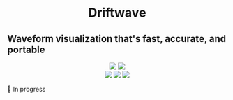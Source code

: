<h1 align="center">
	Driftwave
</h1>

## Waveform visualization that's fast, accurate, and portable

<p align="center">
  <a href="https://github.com/ldayton/Driftwave/actions/workflows/ci.yml"><img src="https://img.shields.io/github/actions/workflow/status/ldayton/Driftwave/ci.yml?style=for-the-badge&label=WASM&color=brightgreen&logo=webassembly&logoColor=white"></a>
  <a href="https://github.com/ldayton/Driftwave/actions/workflows/docs.yml"><img src="https://img.shields.io/github/actions/workflow/status/ldayton/Driftwave/docs.yml?style=for-the-badge&label=Docs&color=brightgreen&logo=mdbook&logoColor=white"></a>
  <br>
  <a href="https://github.com/ldayton/Driftwave/actions/workflows/build-windows.yml"><img src="https://img.shields.io/github/actions/workflow/status/ldayton/Driftwave/build-windows.yml?style=for-the-badge&label=Windows&color=brightgreen&logo=windows&logoColor=white"></a>
  <a href="https://github.com/ldayton/Driftwave/actions/workflows/build-mac.yml"><img src="https://img.shields.io/github/actions/workflow/status/ldayton/Driftwave/build-mac.yml?style=for-the-badge&label=Mac&color=brightgreen&logo=apple&logoColor=white"></a>
  <a href="https://github.com/ldayton/Driftwave/actions/workflows/build-linux.yml"><img src="https://img.shields.io/github/actions/workflow/status/ldayton/Driftwave/build-linux.yml?style=for-the-badge&label=Linux&color=brightgreen&logo=linux&logoColor=white"></a>
</p>
🚧 In progress
